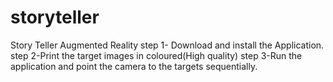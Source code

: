 # storyteller
Story Teller Augmented Reality
step 1- Download and install the Application.
step 2-Print the target images in coloured(High quality)
step 3-Run the application and point the camera to the targets sequentially.
